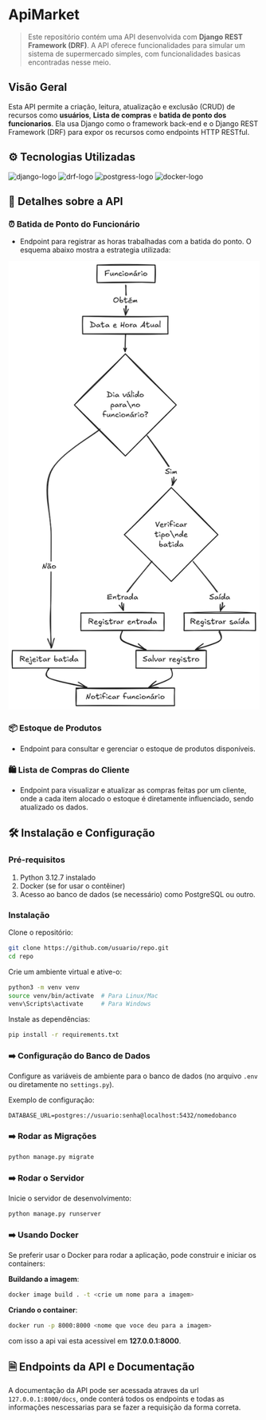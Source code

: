 # ApiMarket

> Este repositório contém uma API desenvolvida com **Django REST Framework (DRF)**. A API oferece funcionalidades para simular um sistema de supermercado simples, com funcionalidades basicas encontradas nesse meio.

## **Visão Geral**
Esta API permite a criação, leitura, atualização e exclusão (CRUD) de recursos como **usuários**, **Lista de compras** e **batida de ponto dos funcionarios**. Ela usa Django como o framework back-end e o Django REST Framework (DRF) para expor os recursos como endpoints HTTP RESTful.

## ⚙️ **Tecnologias Utilizadas**
![django-logo](https://img.shields.io/badge/django_5.1.4-green?style=for-the-badge&logo=django&logoColor=white&labelColor=green)
![drf-logo](https://img.shields.io/badge/DRF_3.15.2-green?style=for-the-badge&logo=django&logoColor=white&labelColor=green)
![postgress-logo](https://img.shields.io/badge/postgress-blue?style=for-the-badge&logo=postgresql&logoColor=white&labelColor=blue)
![docker-logo](https://img.shields.io/badge/docker-blue?style=for-the-badge&logo=docker&logoColor=white&labelColor=blue)

## 📌 Detalhes sobre a API

### ⏰ Batida de Ponto do Funcionário
- Endpoint para registrar as horas trabalhadas com a batida do ponto. O esquema abaixo mostra a estrategia utilizada:

![esquema de registro de ponto](./docs/imgs/esquema_de_ponto.png)

### 📦 Estoque de Produtos
- Endpoint para consultar e gerenciar o estoque de produtos disponíveis.

### 🛍️ Lista de Compras do Cliente
- Endpoint para visualizar e atualizar as compras feitas por um cliente, onde a cada item alocado o estoque é diretamente influenciado, sendo atualizado os dados.

## 🛠️ **Instalação e Configuração**

### **Pré-requisitos**
1. Python 3.12.7 instalado
2. Docker (se for usar o contêiner)
3. Acesso ao banco de dados (se necessário) como PostgreSQL ou outro.

### **Instalação**
Clone o repositório:
```bash
git clone https://github.com/usuario/repo.git
cd repo
```

Crie um ambiente virtual e ative-o:
```bash
python3 -m venv venv
source venv/bin/activate  # Para Linux/Mac
venv\Scripts\activate     # Para Windows
```

Instale as dependências:
```bash
pip install -r requirements.txt
```

### ➡️ **Configuração do Banco de Dados**
Configure as variáveis de ambiente para o banco de dados (no arquivo `.env` ou diretamente no `settings.py`).

Exemplo de configuração:
```plaintext
DATABASE_URL=postgres://usuario:senha@localhost:5432/nomedobanco
```

### ➡️ **Rodar as Migrações**
```bash
python manage.py migrate
```

### ➡️ **Rodar o Servidor**
Inicie o servidor de desenvolvimento:
```bash
python manage.py runserver
```

### ➡️ **Usando Docker**
Se preferir usar o Docker para rodar a aplicação, pode construir e iniciar os containers:

**Buildando a imagem**:
```bash
docker image build . -t <crie um nome para a imagem>
```

**Criando o container**:
```bash
docker run -p 8000:8000 <nome que voce deu para a imagem>
```

com isso a api vai esta acessivel em **127.0.0.1:8000**.

## 🗎 **Endpoints da API e Documentação**

A documentação da API pode ser acessada atraves da url `127.0.0.1:8000/docs`, onde conterá todos os endpoints e todas as informações nescessarias para se fazer a requisição da forma correta.

